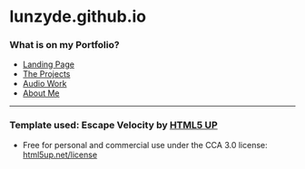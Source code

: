 # lunzyde.github.io

### What is on my Portfolio?

- [Landing Page](https://lunzyde.github.io/)
- [The Projects](https://lunzyde.github.io/projects.html)
- [Audio Work](https://lunzyde.github.io/audiowork.html)
- [About Me](https://lunzyde.github.io/about.html)

<hr>

### Template used: Escape Velocity by [HTML5 UP](https://html5up.net/)
- Free for personal and commercial use under the CCA 3.0 license: [html5up.net/license](https://html5up.net/license)
